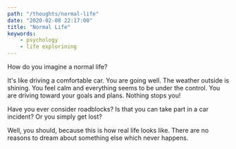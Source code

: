 ```yaml
---
path: "/thoughts/normal-life"
date: "2020-02-08 22:17:00"
title: "Normal Life"
keywords:
    - psychology
    - life explorining
---
```


How do you imagine a normal life?

It's like driving a comfortable car. You are going well. The weather outside is shining.
You feel calm and everything seems to be under the control. You are driving toward your goals and plans.
Nothing stops you!

Have you ever consider roadblocks? Is that you can take part in a car incident? Or you simply get lost?

Well, you should, because this is how real life looks like. There are no reasons to dream about something else which never happens.